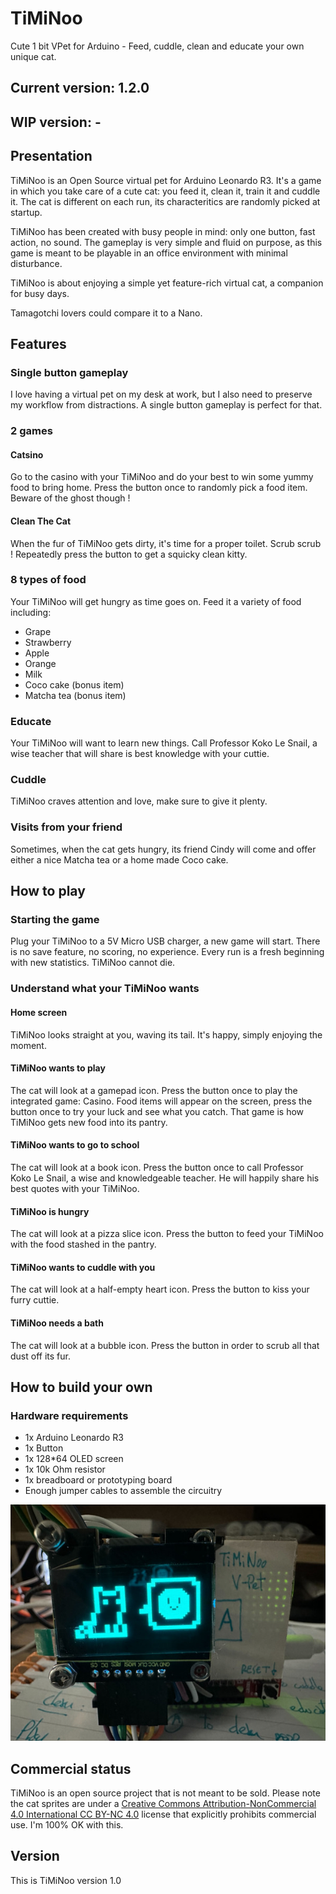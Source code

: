 # TiMiNoo
Cute 1 bit VPet for Arduino - Feed, cuddle, clean and educate your own unique cat.

## Current version: 1.2.0
## WIP version: -

## Presentation

TiMiNoo is an Open Source virtual pet for Arduino Leonardo R3. It's a game in which you take care of a cute cat: you feed it, clean it, train it and cuddle it.
The cat is different on each run, its characteritics are randomly picked at startup.

TiMiNoo has been created with busy people in mind: only one button, fast action, no sound. The gameplay is very simple and fluid on purpose, as this game is meant to be playable in an office environment with minimal disturbance.

TiMiNoo is about enjoying a simple yet feature-rich virtual cat, a companion for busy days.

Tamagotchi lovers could compare it to a Nano.

## Features
### Single button gameplay
I love having a virtual pet on my desk at work, but I also need to preserve my workflow from distractions.
A single button gameplay is perfect for that.
### 2 games
#### Catsino
Go to the casino with your TiMiNoo and do your best to win some yummy food to bring home.
Press the button once to randomly pick a food item. Beware of the ghost though !
#### Clean The Cat
When the fur of TiMiNoo gets dirty, it's time for a proper toilet. Scrub scrub !
Repeatedly press the button to get a squicky clean kitty.
### 8 types of food
Your TiMiNoo will get hungry as time goes on. Feed it a variety of food including:
- Grape
- Strawberry
- Apple
- Orange
- Milk
- Coco cake (bonus item)
- Matcha tea (bonus item)
### Educate
Your TiMiNoo will want to learn new things. Call Professor Koko Le Snail, a wise teacher that will share is best knowledge with your cuttie.
### Cuddle
TiMiNoo craves attention and love, make sure to give it plenty.
### Visits from your friend
Sometimes, when the cat gets hungry, its friend Cindy will come and offer either a nice Matcha tea or a home made Coco cake.

## How to play
### Starting the game
Plug your TiMiNoo to a 5V Micro USB charger, a new game will start.
There is no save feature, no scoring, no experience. Every run is a fresh beginning with new statistics.
TiMiNoo cannot die.
### Understand what your TiMiNoo wants
#### Home screen
TiMiNoo looks straight at you, waving its tail.
It's happy, simply enjoying the moment.
#### TiMiNoo wants to play
The cat will look at a gamepad icon.
Press the button once to play the integrated game: Casino.
Food items will appear on the screen, press the button once to try your luck and see what you catch.
That game is how TiMiNoo gets new food into its pantry.
#### TiMiNoo wants to go to school
The cat will look at a book icon.
Press the button once to call Professor Koko Le Snail, a wise and knowledgeable teacher. He will happily share his best quotes with your TiMiNoo.
#### TiMiNoo is hungry
The cat will look at a pizza slice icon.
Press the button to feed your TiMiNoo with the food stashed in the pantry. 
#### TiMiNoo wants to cuddle with you
The cat will look at a half-empty heart icon.
Press the button to kiss your furry cuttie.
#### TiMiNoo needs a bath
The cat will look at a bubble icon.
Press the button in order to scrub all that dust off its fur.
## How to build your own
### Hardware requirements
- 1x Arduino Leonardo R3
- 1x Button
- 1x 128*64 OLED screen
- 1x 10k Ohm resistor
- 1x breadboard or prototyping board
- Enough jumper cables to assemble the circuitry

![Prototype board](./assets/proto4.jpg "TiMiNoo")

## Commercial status
TiMiNoo is an open source project that is not meant to be sold. Please note the cat sprites are under a [Creative Commons Attribution-NonCommercial 4.0 International CC BY-NC 4.0](https://creativecommons.org/licenses/by-nc/4.0/) license that explicitly prohibits commercial use. I'm 100% OK with this.

## Version
This is TiMiNoo version 1.0
